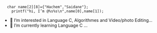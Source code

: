
      char name[2][8]={"Hachem","Saidane"}; 
        printf("hi, I’m @%s%s\n",name[0],name[1]);
        
- 👀 I’m interested in Language C, Algorithmes and Video/photo Editing...
- 🌱 I’m currently learning Language C  ...

<!---
HashemSaidane/HashemSaidane is a ✨ special ✨ repository because its `README.md` (this file) appears on your GitHub profile.
You can click the Preview link to take a look at your changes.
--->
